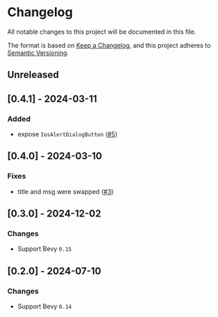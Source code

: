 # Changelog

All notable changes to this project will be documented in this file.

The format is based on [Keep a Changelog](https://keepachangelog.com/en/1.0.0/),
and this project adheres to [Semantic Versioning](https://semver.org/spec/v2.0.0.html).

## Unreleased

## [0.4.1] - 2024-03-11

### Added
* expose `IosAlertDialogButton` ([#5](https://github.com/rustunit/bevy_ios_alerts/pull/5))

## [0.4.0] - 2024-03-10

### Fixes
* title and msg were swapped ([#3](https://github.com/rustunit/bevy_ios_alerts/issues/3))

## [0.3.0] - 2024-12-02

### Changes
* Support Bevy `0.15`

## [0.2.0] - 2024-07-10

### Changes
* Support Bevy `0.14`
